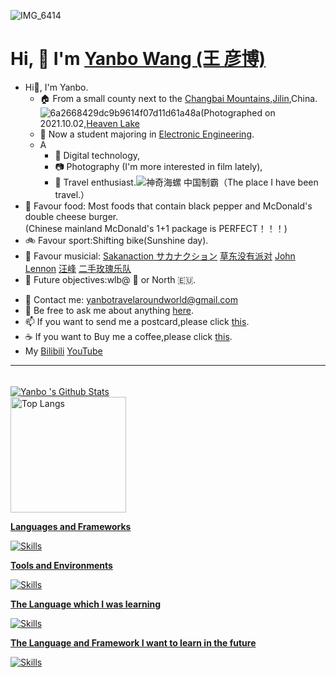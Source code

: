 ![IMG_6414](https://user-images.githubusercontent.com/76860915/211356449-403b1dfa-235f-47db-a1e4-e2cf8188f17b.jpg)
# Hi, 👋  I'm <a href="https://yanboishere.github.io/" target="_blank">Yanbo  Wang (王 彦博)</a> <sup>

<!--my introduction start-->

- Hi👋, I'm Yanbo.
  - 🏠 From a small county next to the [Changbai Mountains](https://en.wikipedia.org/wiki/Paektu_Mountain),[Jilin](https://en.wikipedia.org/wiki/Jilin),China.
  ![6a2668429dc9b9614f07d11d61a48a](https://user-images.githubusercontent.com/76860915/211357148-7ce5062f-13a4-4b1d-8897-d7796a2d6442.jpg)(Photographed on 2021.10.02,[Heaven Lake](https://en.wikipedia.org/wiki/Heaven_Lake)
  - 🏫 Now a student majoring in [Electronic Engineering](https://en.wikipedia.org/wiki/Electronic_engineering).
  - A
    - 📱 Digital technology,
    - 📷 Photography (I'm more interested in film lately),
    - 🎈 Travel enthusiast.![神奇海螺 中国制霸](https://user-images.githubusercontent.com/76860915/211360061-21989983-3ead-43fd-a76b-3b751dd4cdd1.png)（The place I have been travel.）
- 🍔 Favour food: 
Most foods that contain black pepper and McDonald's double cheese burger.<br>
  (Chinese mainland McDonald's 1+1 package is PERFECT！！！)
- 🚲 Favour sport:Shifting bike(Sunshine day).<br>
- 🎸 Favour musicial: [Sakanaction サカナクション](https://en.wikipedia.org/wiki/Sakanaction) [草东没有派对](https://en.wikipedia.org/wiki/No_Party_for_Cao_Dong) [John Lennon](https://en.wikipedia.org/wiki/John_Lennon) [汪峰](https://en.wikipedia.org/wiki/Wang_Feng_(singer)) [二手玫瑰乐队](https://en.wikipedia.org/wiki/Second_Hand_Rose_(band))
- 🎯 Future objectives:wlb@ 🗾 or North 🇪🇺.
  
</details>
  
- 📧 Contact me: yanbotravelaroundworld@gmail.com
- 💬 Be free to ask me about anything [here](https://github.com/yanboishere/yanboishere/issues).
- 📫 If you want to send me a postcard,please click [this](https://yanboishere.github.io/post/my-postcard-exchange-items/).
- ☕ If you want to Buy me a coffee,please click [this](https://yanboishere.github.io/post/support/).
- My [Bilibili](https://space.bilibili.com/361191773) [YouTube](https://www.youtube.com/channel/UCBJbub3-_279owv6SINX3Hw)

---
</details>

<!--my introduction end -->

<br>

<a href="#stats" align="center">
    <img align="center" alt="Yanbo 's Github Stats" src="https://github-readme-stats.vercel.app/api?username=yanboishere&count_private=true&show_icons=true&include_all_commits=true&show_owner=true&theme=material-palenight"/>
</a>

</details>

<a href="https://github-readme-stats-one-bice.vercel.app/api/top-langs/?username=yanboishere&theme=calm&layout=compact&langs_count=8&include_all_commits=true&role=OWNER,ORGANIZATION_MEMBER#gh-dark-mode-only">
  
  <br>

<img src="https://github-readme-stats-one-bice.vercel.app/api/top-langs/? username=yanboishere&theme=calm&layout=compact&langs_count=8&include_all_commits=true&role=OWNER,ORGANIZATION_MEMBER#gh-dark-mode-only" alt="Top Langs" height="185px">

**Languages and Frameworks**

![Skills](https://skillicons.dev/icons?i=github,cpp,py,md,git,linux,raspberrypi,pr,instagram)

**Tools and Environments**

![Skills](https://skillicons.dev/icons?i=vscode,idea)

**The Language which I was learning**

![Skills](https://skillicons.dev/icons?i=c,cpp,py,go,html,js,css,vue)

**The Language and Framework I want to learn in the future**

![Skills](https://skillicons.dev/icons?i=swift,rust,ruby,java)






